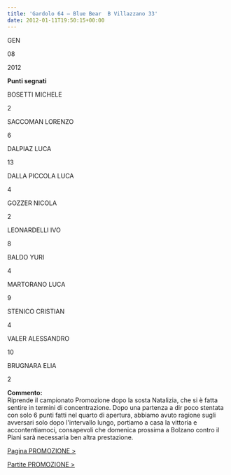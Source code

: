 ```yaml
---
title: 'Gardolo 64 – Blue Bear  B Villazzano 33'
date: 2012-01-11T19:50:15+00:00
---
```

GEN

08

2012

**Punti segnati**

BOSETTI MICHELE

2

SACCOMAN LORENZO

6

DALPIAZ LUCA

13

DALLA PICCOLA LUCA

4

GOZZER NICOLA

2

LEONARDELLI IVO

8

BALDO YURI

4

MARTORANO LUCA

9

STENICO CRISTIAN

4

VALER ALESSANDRO

10

BRUGNARA ELIA

2

**Commento:**  
Riprende il campionato Promozione dopo la sosta Natalizia, che si è fatta sentire in termini di concentrazione. Dopo una partenza a dir poco stentata con solo 6 punti fatti nel quarto di apertura, abbiamo avuto ragione sugli avversari solo dopo l'intervallo lungo, portiamo a casa la vittoria e accontentiamoci, consapevoli che domenica prossima a Bolzano contro il Piani sarà necessaria ben altra prestazione.

[Pagina PROMOZIONE >](http://www.basketgardolo.it/promozione)

[Partite PROMOZIONE >](http://www.basketgardolo.it/?tag=promozione&cat=11)